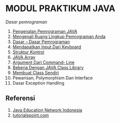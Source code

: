 # MODUL PRAKTIKUM JAVA

*Dasar pemrograman*

1. [Pengenalan Pemrograman JAVA](la3_MengenaliLingkPemAnda.pdf)
2. [Mengenali Ruang Lingkup Pemrograman Anda](la3_MengenaliLingkPemAnda.pdf)
3. [Dasar – Dasar Pemrograman](la4_Dasar2Pemprograman.pdf)
4. [Mendapatkan Input Dari Keyboard](la5_inputfromkey.pdf)
5. [Struktur Kontrol](la6_struktur&#32;kontrol.pdf)
6. [JAVA Array](la7_JavaArray.pdf)
7. [Argument Dari Command‐ Line](la7_JavaArray.pdf)
8. [Bekerja Dengan JAVA Class Library](la9_JavaClassLib.pdf)
9. [Membuat Class Sendiri]()
10. Pewarisan, Polymorphism Dan Interface
11. Dasar Exception Handling


## Referensi

1. [Java Education Network Indonesia](https://edu.netbeans.org/contrib/interviews/frans.html)
2. [tutorialspoint.com](https://www.tutorialspoint.com/compile_java_online.php)

